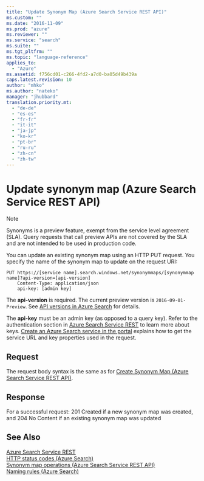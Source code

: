 ```yaml
---
title: "Update Synonym Map (Azure Search Service REST API)"
ms.custom: ""
ms.date: "2016-11-09"
ms.prod: "azure"
ms.reviewer: ""
ms.service: "search"
ms.suite: ""
ms.tgt_pltfrm: ""
ms.topic: "language-reference"
applies_to:
  - "Azure"
ms.assetid: f756cd01-c266-4fd2-a7d0-ba05d49b439a
caps.latest.revision: 10
author: "mhko"
ms.author: "nateko"
manager: "jhubbard"
translation.priority.mt:
  - "de-de"
  - "es-es"
  - "fr-fr"
  - "it-it"
  - "ja-jp"
  - "ko-kr"
  - "pt-br"
  - "ru-ru"
  - "zh-cn"
  - "zh-tw"
---
```

# Update synonym map (Azure Search Service REST API)
> [!NOTE]  
>  Synonyms is a preview feature, exempt from the service level agreement (SLA). Query requests that call preview APIs are not covered by the SLA and are not intended to be used in production code.

  You can update an existing synonym map using an HTTP PUT request. You specify the name of the synonym map to update on the request URI:  

```  
PUT https://[service name].search.windows.net/synonymmaps/[synonymmap name]?api-version=[api-version]  
    Content-Type: application/json  
    api-key: [admin key]  
```  

 The **api-version** is required. The current preview version is `2016-09-01-Preview`. See [API versions in Azure Search](https://go.microsoft.com/fwlink/?linkid=834796) for details.  

 The **api-key** must be an admin key (as opposed to a query key). Refer to the authentication section in [Azure Search Service REST](index.md) to learn more about keys. [Create an Azure Search service in the portal](http://azure.microsoft.com/documentation/articles/search-create-service-portal/) explains how to get the service URL and key properties used in the request.  

## Request  
 The request body syntax is the same as for [Create Synonym Map &#40;Azure Search Service REST API&#41;](create-synonym-map.md).  

## Response  
 For a successful request: 201 Created if a new synonym map was created, and 204 No Content if an existing synonym map was updated  

## See Also  
 [Azure Search Service REST](index.md)   
 [HTTP status codes &#40;Azure Search&#41;](http-status-codes.md)   
 [Synonym map operations &#40;Azure Search Service REST API&#41;](synonym-map-operations.md)   
 [Naming rules &#40;Azure Search&#41;](naming-rules.md)  
